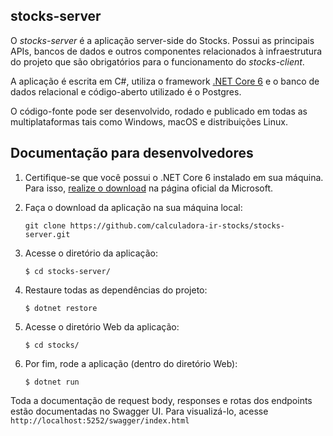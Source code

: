 ## stocks-server

O *stocks-server* é a aplicação server-side do Stocks. Possui as principais APIs, bancos de dados e outros componentes relacionados à infraestrutura do projeto que são obrigatórios para o funcionamento
do *stocks-client*.  

A aplicação é escrita em C#, utiliza o framework [.NET Core 6](https://dotnet.microsoft.com/en-us/download/dotnet/6.0) e o banco de dados relacional e código-aberto utilizado é o Postgres.    

O código-fonte pode ser desenvolvido, rodado e publicado em todas as multiplataformas tais como Windows, macOS e distribuições Linux.  

## Documentação para desenvolvedores

1. Certifique-se que você possui o .NET Core 6 instalado em sua máquina. Para isso, [realize o download](https://dotnet.microsoft.com/en-us/download/dotnet/6.0) na página oficial da Microsoft.
   
2. Faça o download da aplicação na sua máquina local:
   
   ```
   git clone https://github.com/calculadora-ir-stocks/stocks-server.git  
   ```
  
3. Acesse o diretório da aplicação:

   ```
   $ cd stocks-server/
   ```
   
4. Restaure todas as dependências do projeto:

   ```
   $ dotnet restore
   ```
  
5. Acesse o diretório Web da aplicação:

   ```
   $ cd stocks/
   ```

6. Por fim, rode a aplicação (dentro do diretório Web):
   ```
   $ dotnet run
   ```

Toda a documentação de request body, responses e rotas dos endpoints estão documentadas no Swagger UI. Para visualizá-lo, acesse `http://localhost:5252/swagger/index.html`
